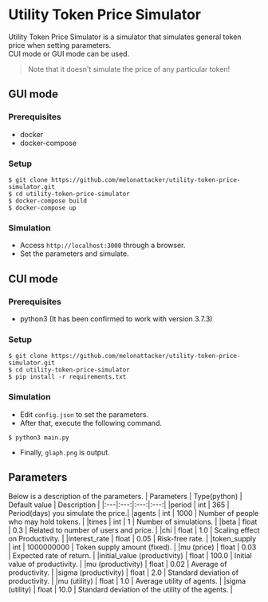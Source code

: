 # Utility Token Price Simulator
Utility Token Price Simulator is a simulator that simulates general token price when setting parameters. <br/> CUI mode or GUI mode can be used.  

> Note that it doesn't simulate the price of any particular token!

## GUI mode
### Prerequisites
- docker
- docker-compose

### Setup  

```
$ git clone https://github.com/melonattacker/utility-token-price-simulator.git
$ cd utility-token-price-simulator
$ docker-compose build
$ docker-compose up
```

### Simulation
- Access `http://localhost:3000` through a browser.
- Set the parameters and simulate.

## CUI mode 
### Prerequisites
- python3 (It has been confirmed to work with version 3.7.3)

### Setup

```
$ git clone https://github.com/melonattacker/utility-token-price-simulator.git
$ cd utility-token-price-simulator
$ pip install -r requirements.txt
```

### Simulation
- Edit `config.json` to set the parameters.
- After that, execute the following command.

```
$ python3 main.py
```

- Finally, `glaph.png` is output.

## Parameters
Below is a description of the parameters.
| Parameters | Type(python) | Default value | Description |
|:---|:---:|:---:|:---:|
|period | int | 365 | Period(days) you simulate the price.|
|agents | int | 1000 | Number of people who may hold tokens. |
|times | int | 1 | Number of simulations. |
|beta | float | 0.3 | Related to number of users and price. |
|chi | float | 1.0 | Scaling effect on Productivity. |
|interest_rate | float | 0.05 | Risk-free rate. |
|token_supply | int | 1000000000 | Token supply amount (fixed). |
|mu (price) | float | 0.03 | Expected rate of return. |
|initial_value (productivity) | float | 100.0 | Initial value of productivity. |
|mu (productivity) | float | 0.02 | Average of productivity. |
|sigma (productivity) | float | 2.0 | Standard deviation of productivity. |
|mu (utility) | float | 1.0 | Average utility of agents. |
|sigma (utility) | float | 10.0 | Standard deviation of the utility of the agents. |
